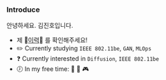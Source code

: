 ### Introduce
안녕하세요. 김진호입니다. 

* 제 :pencil:[이력](https::/violet0929.github.io):pencil: 를 확인해주세요!
* :pencil2: Currently studying ```IEEE 802.11be```, ```GAN```, ```MLOps``` 
* :question: Currently interested in ```Diffusion```, ```IEEE 802.11be```
* :clock7: In my free time: :musical_note: :walking: :video_game:
